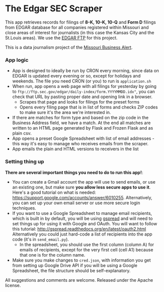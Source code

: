 # The Edgar SEC Scraper

This app retrieves records for filings of **8-K, 10-K, 10-Q** and **Form D** filings from EDGAR database for all companies registered within Missouri and close areas of interest for journalists (in this case the Kansas City and the St.Louis areas). We use the [EDGAR FTP](ftp://ftp.sec.gov/edgar) for this project.

This is a data journalism project of the [Missouri Business Alert](http://www.missouribusinessalert.com).

### App logic

* App is designed to ideally be run by CRON every morning, since data on EDGAR is updated every evening or so, except for holidays and weekends. The file you need CRON (or you) to run is ```application.sh```
* When run, app opens a web page with all filings for yesterday by going to ```ftp://ftp.sec.gov/edgar/daily-index/form.YYYYMMDD.idx"```, you can check that URL by pasting proper date and opening link in a browser.
  * Scrapes that page and looks for filings for the preset forms
  * Opens every filing page that is in list of forms and checks ZIP codes to make sure it's the area we're interested in.
* If there are matches for form type and based on the zip code in the Business Address field, we have a match. At the end all matches are written to an HTML page generated by Flask and Frozen Flask and as plain csv.
* App opens a preset Google Spreadsheet with list of email addresses - this way it's easy to manage who receives emails from the scraper.
* App emails the plain and HTML versions to receivers in the list


### Setting thing up

**There are several important things you need to do to run this app!**:
+ You can create a Gmail account the app will use to send emails, or use an existing one, but make sure **you allow less secure apps to use it**. Here's a good tutorial on what is needed: https://support.google.com/accounts/answer/6010255. Alternatively, you can set up your own email server or use more secure login techniques.
+ If you want to use a Google Spreadsheet to manage email recipients, which is built in by default, you will be using [gspread](https://github.com/burnash/gspread) and will need to set things up for using it with Google and OAuth. You will want to follow this tutorial: http://gspread.readthedocs.org/en/latest/oauth2.html Alternatively you could just hard-code a list of recipients into the app code (it's in ```send_email.py```).
  + In the spreadsheet, you should use the first column (column A) for emails of recipients, except for the very first cell (cell A1) because that one is for the column name.
+ Make sure you make changes to ```cred.json```, with information you get from setting up Google Drive API if you will be using a Google Spreadsheet, the file structure should be self-explanatory.

All suggestions and comments are welcome. Released under the Apache license.